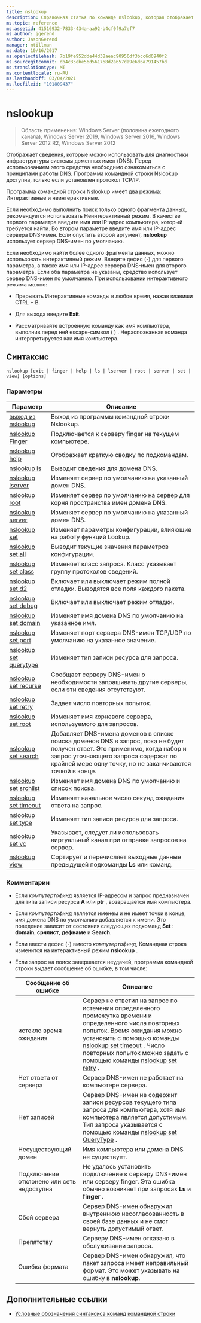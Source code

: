 ```yaml
---
title: nslookup
description: Справочная статья по команде nslookup, которая отображает сведения, которые можно использовать для диагностики инфраструктуры системы доменных имен (DNS).
ms.topic: reference
ms.assetid: 41516932-7833-434a-aa92-b4cf0f9a7ef7
ms.author: jgerend
author: JasonGerend
manager: mtillman
ms.date: 10/16/2017
ms.openlocfilehash: 7b19fe952dde44d38aeac90956df3bcc6d6940f2
ms.sourcegitcommit: db4c35ebe56d561768d2a657da9e6d6a791457bd
ms.translationtype: MT
ms.contentlocale: ru-RU
ms.lasthandoff: 03/04/2021
ms.locfileid: "101809437"
---
```

# <a name="nslookup"></a>nslookup

> Область применения: Windows Server (половина ежегодного канала), Windows Server 2019, Windows Server 2016, Windows Server 2012 R2, Windows Server 2012

Отображает сведения, которые можно использовать для диагностики инфраструктуры системы доменных имен (DNS). Перед использованием этого средства необходимо ознакомиться с принципами работы DNS. Программа командной строки Nslookup доступна, только если установлен протокол TCP/IP.

Программа командной строки Nslookup имеет два режима: Интерактивные и неинтерактивные.

Если необходимо выполнить поиск только одного фрагмента данных, рекомендуется использовать Неинтерактивный режим. В качестве первого параметра введите имя или IP-адрес компьютера, который требуется найти. Во втором параметре введите имя или IP-адрес сервера DNS-имен. Если опустить второй аргумент, **nslookup** использует сервер DNS-имен по умолчанию.

Если необходимо найти более одного фрагмента данных, можно использовать интерактивный режим. Введите дефис (-) для первого параметра, а также имя или IP-адрес сервера DNS-имен для второго параметра. Если оба параметра не указаны, средство использует сервер DNS-имен по умолчанию. При использовании интерактивного режима можно:

- Прерывать Интерактивные команды в любое время, нажав клавиши CTRL + B.

- Для выхода введите **Exit**.

- Рассматривайте встроенную команду как имя компьютера, выполнив перед ней escape-символ ( \) . Нераспознанная команда интерпретируется как имя компьютера.

## <a name="syntax"></a>Синтаксис

```
nslookup [exit | finger | help | ls | lserver | root | server | set | view] [options]
```

### <a name="parameters"></a>Параметры

| Параметр | Описание |
| --------- | ----------- |
| [выход из nslookup](nslookup-exit-command.md) | Выход из программы командной строки Nslookup. |
| [nslookup Finger](nslookup-finger-command.md) | Подключается к серверу finger на текущем компьютере. |
| [nslookup help](nslookup-help.md) | Отображает краткую сводку по подкомандам. |
| [nslookup ls](nslookup-ls.md) | Выводит сведения для домена DNS. |
| [nslookup lserver](nslookup-lserver.md) | Изменяет сервер по умолчанию на указанный домен DNS. |
| [nslookup root](nslookup-root.md) | Изменяет сервер по умолчанию на сервер для корня пространства имен домена DNS. |
| [nslookup server](nslookup-server.md) | Изменяет сервер по умолчанию на указанный домен DNS. |
| [nslookup set](nslookup-set.md) | Изменяет параметры конфигурации, влияющие на работу функций Lookup. |
| [nslookup set all](nslookup-set-all.md) | Выводит текущие значения параметров конфигурации. |
| [nslookup set class](nslookup-set-class.md) | Изменяет класс запроса. Класс указывает группу протоколов сведений. |
| [nslookup set d2](nslookup-set-d2.md) | Включает или выключает режим полной отладки. Выводятся все поля каждого пакета. |
| [nslookup set debug](nslookup-set-debug.md) | Включает или выключает режим отладки. |
| [nslookup set domain](nslookup-set-domain.md) | Изменяет имя домена DNS по умолчанию на указанное имя. |
| [nslookup set port](nslookup-set-port.md) | Изменяет порт сервера DNS-имен TCP/UDP по умолчанию на указанное значение. |
| [nslookup set querytype](nslookup-set-querytype.md) | Изменяет тип записи ресурса для запроса. |
| [nslookup set recurse](nslookup-set-recurse.md) | Сообщает серверу DNS-имен о необходимости запрашивать другие серверы, если эти сведения отсутствуют. |
| [nslookup set retry](nslookup-set-retry.md) | Задает число повторных попыток. |
| [nslookup set root](nslookup-set-root.md) | Изменяет имя корневого сервера, используемого для запросов. |
| [nslookup set search](nslookup-set-search.md) | Добавляет DNS-имена доменов в списке поиска доменов DNS в запрос, пока не будет получен ответ. Это применимо, когда набор и запрос уточняющего запроса содержат по крайней мере одну точку, но не заканчиваются точкой в конце. |
| [nslookup set srchlist](nslookup-set-srchlist.md) | Изменяет имя домена DNS по умолчанию и список поиска. |
| [nslookup set timeout](nslookup-set-timeout.md) | Изменяет начальное число секунд ожидания ответа на запрос. |
| [nslookup set type](nslookup-set-type.md) | Изменяет тип записи ресурса для запроса. |
| [nslookup set vc](nslookup-set-vc.md) | Указывает, следует ли использовать виртуальный канал при отправке запросов на сервер. |
| [nslookup view](nslookup-view.md) | Сортирует и перечисляет выходные данные предыдущей подкоманды **Ls** или команд. |

### <a name="remarks"></a>Комментарии

- Если *компутертофинд* является IP-адресом и запрос предназначен для типа записи ресурса **A** или **ptr** , возвращается имя компьютера.

- Если *компутертофинд* является именем и не имеет точки в конце, имя домена DNS по умолчанию добавляется к имени. Это поведение зависит от состояния следующих подкоманд **Set** : **domain**, **срчлист**, **дефнаме** и **Search**.

- Если ввести дефис (-) вместо *компутертофинд*, Командная строка изменится на интерактивный режим **nslookup** .

- Если запрос на поиск завершается неудачей, программа командной строки выдает сообщение об ошибке, в том числе:

  | Сообщение об ошибке | Описание |
  | ------------- | ----------- |
  | истекло время ожидания |Сервер не ответил на запрос по истечении определенного промежутка времени и определенного числа повторных попыток. Время ожидания можно установить с помощью команды [nslookup set timeout](nslookup-set-timeout.md) . Число повторных попыток можно задать с помощью команды [nslookup set retry](nslookup-set-retry.md) . |
  | Нет ответа от сервера | Сервер DNS-имен не работает на компьютере сервера. |
  | Нет записей | Сервер DNS-имен не содержит записи ресурсов текущего типа запроса для компьютера, хотя имя компьютера является допустимым. Тип запроса указывается с помощью команды [nslookup set QueryType](nslookup-set-querytype.md) . |
  | Несуществующий домен | Имя компьютера или домена DNS не существует. |
  | Подключение отклонено или сеть недоступна | Не удалось установить подключение к серверу DNS-имен или серверу finger. Эта ошибка обычно возникает при запросах **Ls** и **finger** . |
  | Сбой сервера | Сервер DNS-имен обнаружил внутреннюю несогласованность в своей базе данных и не смог вернуть допустимый ответ. |
  | Препятству | Серверу DNS-имен отказано в обслуживании запроса. |
  | Ошибка формата | Сервер DNS-имен обнаружил, что пакет запроса имеет неправильный формат. Это может указывать на ошибку в **nslookup**. |

## <a name="additional-references"></a>Дополнительные ссылки

- [Условные обозначения синтаксиса команд командной строки](command-line-syntax-key.md)
